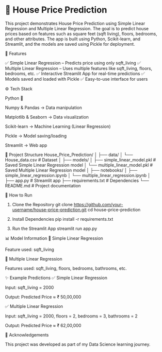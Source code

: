 # 🏡 House Price Prediction

This project demonstrates House Price Prediction using Simple Linear Regression and Multiple Linear Regression.
The goal is to predict house prices based on features such as square feet (sqft living), floors, bedrooms, and other attributes.
The app is built using Python, Scikit-learn, and Streamlit, and the models are saved using Pickle for deployment.


📌 Features

✅ Simple Linear Regression – Predicts price using only sqft_living
✅ Multiple Linear Regression – Uses multiple features like sqft_living, floors, bedrooms, etc.
✅ Interactive Streamlit App for real-time predictions
✅ Models saved and loaded with Pickle
✅ Easy-to-use interface for users



⚙️ Tech Stack

Python 🐍

Numpy & Pandas → Data manipulation

Matplotlib & Seaborn → Data visualization

Scikit-learn → Machine Learning (Linear Regression)

Pickle → Model saving/loading

Streamlit → Web app


📂 Project Structure
House_Price_Prediction/
│
├── data/
│   └── House_data.csv               # Dataset
│
├── models/
│   ├── simple_linear_model.pkl      # Saved Simple Linear Regression model
│   └── multiple_linear_model.pkl    # Saved Multiple Linear Regression model
│
├── notebooks/
│   ├── simple_linear_regression.ipynb
│   └── multiple_linear_regression.ipynb
│
├── app.py                           # Streamlit app
├── requirements.txt                 # Dependencies
└── README.md                        # Project documentation




🚀 How to Run
1. Clone the Repository
git clone https://github.com/your-username/house-price-prediction.git
cd house-price-prediction


2. Install Dependencies
pip install -r requirements.txt


3. Run the Streamlit App
streamlit run app.py



📊 Model Information
🔹 Simple Linear Regression

Feature used: sqft_living


🔹 Multiple Linear Regression

Features used: sqft_living, floors, bedrooms, bathrooms, etc.



✨ Example Predictions
✅ Simple Linear Regression

Input: sqft_living = 2000

Output: Predicted Price ≈ ₹ 50,00,000

✅ Multiple Linear Regression

Input: sqft_living = 2000, floors = 2, bedrooms = 3, bathrooms = 2

Output: Predicted Price ≈ ₹ 62,00,000



🙌 Acknowledgements

This project was developed as part of my Data Science learning journey.
